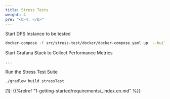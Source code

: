 ```yaml
---
title: Stress Tests
weight: 4
pre: "<b>4. </b>"
---
```


Start DPS Instance to be tested

```bash
docker-compose -f src/stress-test/docker/docker-compose.yaml up  --build
```

Start Grafana Stack to Collect Performance Metrics

```bash
...
```

Run the Stress Test Suite

```bash 
./gradlew build stressTest
```


[1]: {{%relref "1-getting-started/requirements/_index.en.md" %}}
